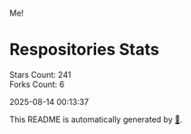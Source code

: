 Me!

# Respositories Stats
Stars Count: 241  
Forks Count: 6

2025-08-14 00:13:37  

This README is automatically generated by [🐰](https://github.com/rnitta/rnitta).
